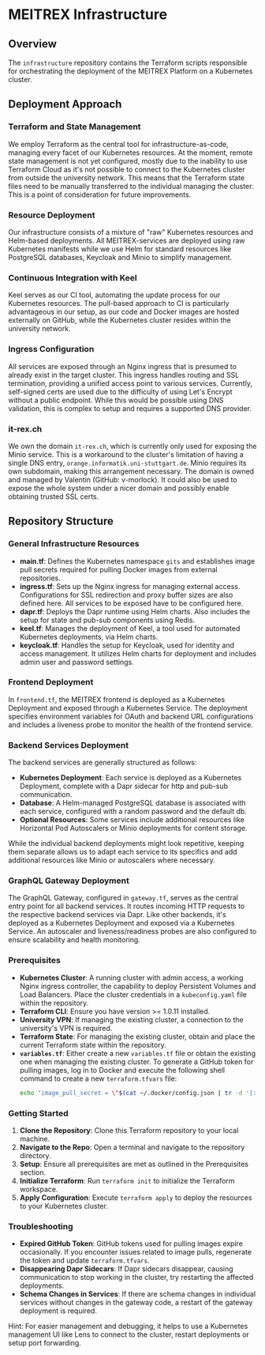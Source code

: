 # MEITREX Infrastructure

## Overview

The `infrastructure` repository contains the Terraform scripts responsible for orchestrating the deployment of the MEITREX Platform on a Kubernetes cluster.

## Deployment Approach

### Terraform and State Management

We employ Terraform as the central tool for infrastructure-as-code, managing every facet of our Kubernetes resources. At the moment, remote state management is not yet configured, mostly due to the inability to use Terraform Cloud as it's not possible to connect to the Kubernetes cluster from outside the university network. This means that the Terraform state files need to be manually transferred to the individual managing the cluster. This is a point of consideration for future improvements.

### Resource Deployment

Our infrastructure consists of a mixture of "raw" Kubernetes resources and Helm-based deployments. All MEITREX-services are deployed using raw Kubernetes manifests while we use Helm for standard resources like PostgreSQL databases, Keycloak and Minio to simplify management.

### Continuous Integration with Keel

Keel serves as our CI tool, automating the update process for our Kubernetes resources. The pull-based approach to CI is particularly advantageous in our setup, as our code and Docker images are hosted externally on GitHub, while the Kubernetes cluster resides within the university network.

### Ingress Configuration

All services are exposed through an Nginx ingress that is presumed to already exist in the target cluster. This ingress handles routing and SSL termination, providing a unified access point to various services. Currently, self-signed certs are used due to the difficulty of using Let's Encrypt without a public endpoint. While this would be possible using DNS validation, this is complex to setup and requires a supported DNS provider.

### it-rex.ch

We own the domain `it-rex.ch`, which is currently only used for exposing the Minio service. This is a workaround to the cluster's limitation of having a single DNS entry, `orange.informatik.uni-stuttgart.de`. Minio requires its own subdomain, making this arrangement necessary. The domain is owned and managed by Valentin (GitHub: v-morlock). It could also be used to expose the whole system under a nicer domain and possibly enable obtaining trusted SSL certs.

## Repository Structure

### General Infrastructure Resources

- **main.tf**: Defines the Kubernetes namespace `gits` and establishes image pull secrets required for pulling Docker images from external repositories.
- **ingress.tf**: Sets up the Nginx ingress for managing external access. Configurations for SSL redirection and proxy buffer sizes are also defined here. All services to be exposed have to be configured here.
- **dapr.tf**: Deploys the Dapr runtime using Helm charts. Also includes the setup for state and pub-sub components using Redis.
- **keel.tf**: Manages the deployment of Keel, a tool used for automated Kubernetes deployments, via Helm charts.
- **keycloak.tf**: Handles the setup for Keycloak, used for identity and access management. It utilizes Helm charts for deployment and includes admin user and password settings.

### Frontend Deployment

In `frontend.tf`, the MEITREX frontend is deployed as a Kubernetes Deployment and exposed through a Kubernetes Service. The deployment specifies environment variables for OAuth and backend URL configurations and includes a liveness probe to monitor the health of the frontend service.

### Backend Services Deployment

The backend services are generally structured as follows:

- **Kubernetes Deployment**: Each service is deployed as a Kubernetes Deployment, complete with a Dapr sidecar for http and pub-sub communication.
- **Database**: A Helm-managed PostgreSQL database is associated with each service, configured with a random password and the default db.
- **Optional Resources**: Some services include additional resources like Horizontal Pod Autoscalers or Minio deployments for content storage.

While the individual backend deployments might look repetitive, keeping them separate allows us to adapt each service to its specifics and add additional resources like Minio or autoscalers where necessary.

### GraphQL Gateway Deployment

The GraphQL Gateway, configured in `gateway.tf`, serves as the central entry point for all backend services. It routes incoming HTTP requests to the respective backend services via Dapr. Like other backends, it's deployed as a Kubernetes Deployment and exposed via a Kubernetes Service. An autoscaler and liveness/readiness probes are also configured to ensure scalability and health monitoring.

### Prerequisites

- **Kubernetes Cluster**: A running cluster with admin access, a working Nginx ingress controller, the capability to deploy Persistent Volumes and Load Balancers. Place the cluster credentials in a `kubeconfig.yaml` file within the repository.
- **Terraform CLI**: Ensure you have version >= 1.0.11 installed.
- **University VPN**: If managing the existing cluster, a connection to the university's VPN is required.
- **Terraform State**: For managing the existing cluster, obtain and place the current Terraform state within the repository.
- **`variables.tf`**: Either create a new `variables.tf` file or obtain the existing one when managing the existing cluster. To generate a GitHub token for pulling images, log in to Docker and execute the following shell command to create a new `terraform.tfvars` file:
  ```sh
  echo "image_pull_secret = \"$(cat ~/.docker/config.json | tr -d '[:space:]' | sed -e s/\"/\\\\\"/g)\"" > terraform.tfvars
  ```

### Getting Started

1. **Clone the Repository**: Clone this Terraform repository to your local machine.
2. **Navigate to the Repo**: Open a terminal and navigate to the repository directory.
3. **Setup**: Ensure all prerequisites are met as outlined in the Prerequisites section.
4. **Initialize Terraform**: Run `terraform init` to initialize the Terraform workspace.
5. **Apply Configuration**: Execute `terraform apply` to deploy the resources to your Kubernetes cluster.

### Troubleshooting

- **Expired GitHub Token**: GitHub tokens used for pulling images expire occasionally. If you encounter issues related to image pulls, regenerate the token and update `terraform.tfvars`.
- **Disappearing Dapr Sidecars**: If Dapr sidecars disappear, causing communication to stop working in the cluster, try restarting the affected deployments.
- **Schema Changes in Services**: If there are schema changes in individual services without changes in the gateway code, a restart of the gateway deployment is required.

Hint: For easier management and debugging, it helps to use a Kubernetes management UI like Lens to connect to the cluster, restart deployments or setup port forwarding.
